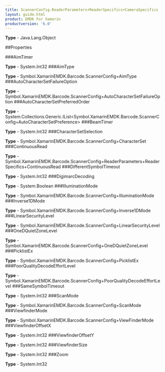 ```yaml
---
title: ScannerConfig.ReaderParameters+ReaderSpecifics+CameraSpecifics
layout: guide.html
product: EMDK For Xamarin 
productversion: '6.0' 
---
```


    

**Type** - Java.Lang.Object

##Properties

###AimTimer

        

**Type** - System.Int32
###AimType

        

**Type** - Symbol.XamarinEMDK.Barcode.ScannerConfig+AimType
###AutoCharacterSetFailureOption

        

**Type** - Symbol.XamarinEMDK.Barcode.ScannerConfig+AutoCharacterSetFailureOption
###AutoCharacterSetPreferredOrder

        

**Type** - System.Collections.Generic.IList<Symbol.XamarinEMDK.Barcode.ScannerConfig+AutoCharacterSetPreference>
###BeamTimer

        

**Type** - System.Int32
###CharacterSetSelection

        

**Type** - Symbol.XamarinEMDK.Barcode.ScannerConfig+CharacterSet
###ContinuousRead

        

**Type** - Symbol.XamarinEMDK.Barcode.ScannerConfig+ReaderParameters+ReaderSpecifics+ContinuousRead
###DifferentSymbolTimeout

        

**Type** - System.Int32
###DigimarcDecoding

        

**Type** - System.Boolean
###IlluminationMode

        

**Type** - Symbol.XamarinEMDK.Barcode.ScannerConfig+IlluminationMode
###Inverse1DMode

        

**Type** - Symbol.XamarinEMDK.Barcode.ScannerConfig+Inverse1DMode
###LinearSecurityLevel

        

**Type** - Symbol.XamarinEMDK.Barcode.ScannerConfig+LinearSecurityLevel
###OneDQuietZoneLevel

        

**Type** - Symbol.XamarinEMDK.Barcode.ScannerConfig+OneDQuietZoneLevel
###PicklistEx

        

**Type** - Symbol.XamarinEMDK.Barcode.ScannerConfig+PicklistEx
###PoorQualityDecodeEffortLevel

        

**Type** - Symbol.XamarinEMDK.Barcode.ScannerConfig+PoorQualityDecodeEffortLevel
###SameSymbolTimeout

        

**Type** - System.Int32
###ScanMode

        

**Type** - Symbol.XamarinEMDK.Barcode.ScannerConfig+ScanMode
###ViewfinderMode

        

**Type** - Symbol.XamarinEMDK.Barcode.ScannerConfig+ViewFinderMode
###ViewfinderOffsetX

        

**Type** - System.Int32
###ViewfinderOffsetY

        

**Type** - System.Int32
###ViewfinderSize

        

**Type** - System.Int32
###Zoom

        

**Type** - System.Int32
